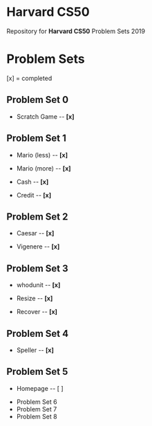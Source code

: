 # Harvard CS50 
Repository for **Harvard CS50** Problem Sets 2019


# Problem Sets

[x] = completed

## **Problem Set 0**

- Scratch Game -- **[x]** 

## **Problem Set 1**


- Mario (less) -- **[x]**

- Mario (more) -- **[x]**

- Cash -- **[x]**

- Credit -- **[x]**



## **Problem Set 2**


- Caesar -- **[x]**

- Vigenere -- **[x]**


## **Problem Set 3**


- whodunit -- **[x]**

- Resize -- **[x]**
 
- Recover -- **[x]**


## **Problem Set 4**


- Speller --  **[x]**


## **Problem Set 5**


- Homepage -- [ ]


* Problem Set 6
* Problem Set 7
* Problem Set 8